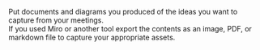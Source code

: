 Put documents and diagrams you produced of the ideas you want to capture from your meetings.  
If you used Miro or another tool export the contents as an image, PDF, or markdown file to capture your appropriate assets.
